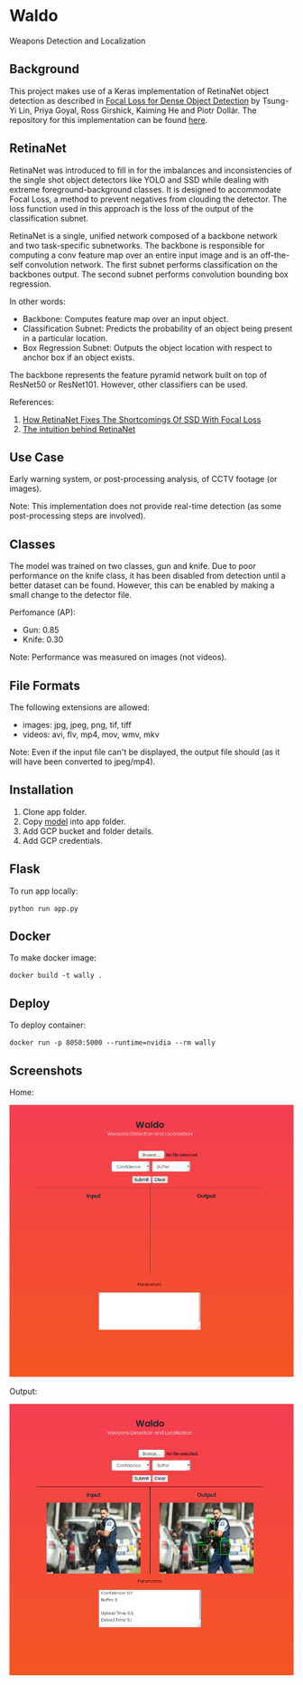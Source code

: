 # Waldo
Weapons Detection and Localization

## Background
This project makes use of a Keras implementation of RetinaNet object detection as described in [Focal Loss for Dense Object Detection](https://arxiv.org/abs/1708.02002) by Tsung-Yi Lin, Priya Goyal, Ross Girshick, Kaiming He and Piotr Dollár. The repository for this implementation can be found [here](https://github.com/fizyr/keras-retinanet).

## RetinaNet

RetinaNet was introduced to fill in for the imbalances and inconsistencies of the single shot object detectors like YOLO and SSD while dealing with extreme foreground-background classes. It is designed to accommodate Focal Loss, a method to prevent negatives from clouding the detector. The loss function used in this approach is the loss of the output of the classification subnet.

RetinaNet is a single, unified network composed of a backbone network and two task-specific subnetworks. The backbone is responsible for computing a conv feature map over an entire input image and is an off-the-self convolution network. The first subnet performs classification on the backbones output. The second subnet performs convolution bounding box regression.

In other words:
* Backbone: Computes feature map over an input object.
* Classification Subnet: Predicts the probability of an object being present in a particular location.
* Box Regression Subnet: Outputs the object location with respect to anchor box if an object exists.

The backbone represents the feature pyramid network built on top of ResNet50 or ResNet101. However, other classifiers can be used.

References:
1. [How RetinaNet Fixes The Shortcomings Of SSD With Focal Loss](https://www.analyticsindiamag.com/what-is-retinanet-ssd-focal-loss/)
2. [The intuition behind RetinaNet](https://medium.com/@14prakash/the-intuition-behind-retinanet-eb636755607d) 

## Use Case

Early warning system, or post-processing analysis, of CCTV footage (or images).

Note: This implementation does not provide real-time detection (as some post-processing steps are involved).

## Classes

The model was trained on two classes, gun and knife. Due to poor performance on the knife class, it has been disabled from detection  until a better dataset can be found. However, this can be enabled by making a small change to the detector file.

Perfomance (AP):
* Gun: 0.85
* Knife: 0.30

Note: Performance was measured on images (not videos).

## File Formats
The following extensions are allowed:
* images: jpg, jpeg, png, tif, tiff
* videos: avi, flv, mp4, mov, wmv, mkv

Note: Even if the input file can't be displayed, the output file should (as it will have been converted to jpeg/mp4).

## Installation
1. Clone app folder.
2. Copy [model](https://github.com/luisra/waldo/blob/master/model/model50.h5) into app folder.
3. Add GCP bucket and folder details.
4. Add GCP credentials.

## Flask
To run app locally:
```
python run app.py
```

## Docker
To make docker image:
```
docker build -t wally .
```

## Deploy
To deploy container:
```
docker run -p 8050:5000 --runtime=nvidia --rm wally 
```

## Screenshots

Home:

<img src="https://github.com/luisra/waldo/blob/master/screenshots/ScreenOne.png" width="625">


Output:

<img src="https://github.com/luisra/waldo/blob/master/screenshots/ScreenTwo.png" width="625">

